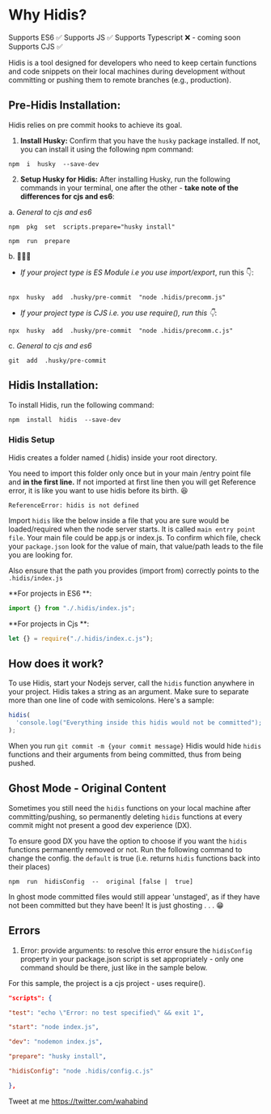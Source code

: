 # Why Hidis?

Supports ES6 ✅
Supports JS ✅
Supports Typescript ❌ - coming soon
Supports CJS ✅

Hidis is a tool designed for developers who need to keep certain functions and code snippets on their local machines during development without committing or pushing them to remote branches (e.g., production).

## Pre-Hidis Installation:

Hidis relies on pre commit hooks to achieve its goal.

1.  **Install Husky:** Confirm that you have the `husky` package installed. If not, you can install it using the following npm command:

```shell
npm  i  husky  --save-dev
```

2.  **Setup Husky for Hidis:** After installing Husky, run the following commands in your terminal, one after the other - **take note of the differences for cjs and es6**:

a. _General to cjs and es6_

```shell
npm  pkg  set  scripts.prepare="husky install"

npm  run  prepare
```

b. 🛑🛑🛑

- _If your project type is ES Module i.e you use import/export_, run this 👇:

```shell

npx  husky  add  .husky/pre-commit  "node .hidis/precomm.js"

```

- _If your project type is CJS i.e. you use require(), run this 👇_:

```shell
npx  husky  add  .husky/pre-commit  "node .hidis/precomm.c.js"
```

c. _General to cjs and es6_

```shell
git  add  .husky/pre-commit
```

## Hidis Installation:

To install Hidis, run the following command:

```shell
npm  install  hidis  --save-dev
```

### Hidis Setup

Hidis creates a folder named (.hidis) inside your root directory.

You need to import this folder only once but in your main /entry point file and **in the first line.** If not imported at first line then you will get Reference error, it is like you want to use hidis before its birth. 😆

```error
ReferenceError: hidis is not defined
```

Import `hidis` like the below inside a file that you are sure would be loaded/required when the node server starts. It is called `main entry point file`. Your main file could be app.js or index.js. To confirm which file, check your `package.json` look for the value of main, that value/path leads to the file you are looking for.

Also ensure that the path you provides (import from) correctly points to the `.hidis/index.js`

**For projects in ES6 **:

```js
import {} from "./.hidis/index.js";
```

**For projects in Cjs **:

```js
let {} = require("./.hidis/index.c.js");
```

## How does it work?

To use Hidis, start your Nodejs server, call the `hidis` function anywhere in your project. Hidis takes a string as an argument. Make sure to separate more than one line of code with semicolons. Here's a sample:

```js
hidis(
  'console.log("Everything inside this hidis would not be committed"); let name = "suliyat"; console.log(`My name is not ${name}`)'
);
```

When you run `git commit -m {your commit message}` Hidis would hide `hidis` functions and their arguments from being committed, thus from being pushed.

## Ghost Mode - Original Content

Sometimes you still need the `hidis` functions on your local machine after committing/pushing, so permanently deleting `hidis` functions at every commit might not present a good dev experience (DX).

To ensure good DX you have the option to choose if you want the `hidis` functions permanently removed or not. Run the following command to change the config. the `default` is true (i.e. returns `hidis` functions back into their places)

```shell
npm  run  hidisConfig  --  original [false |  true]
```

In ghost mode committed files would still appear 'unstaged', as if they have not been committed but they have been! It is just ghosting . . . 😁

## Errors

1. Error: provide arguments: to resolve this error ensure the `hidisConfig` property in your package.json script is set appropriately - only one command should be there, just like in the sample below.

For this sample, the project is a cjs project - uses require().

```json
"scripts": {

"test": "echo \"Error: no test specified\" && exit 1",

"start": "node index.js",

"dev": "nodemon index.js",

"prepare": "husky install",

"hidisConfig": "node .hidis/config.c.js"

},
```

Tweet at me https://twitter.com/wahabind
